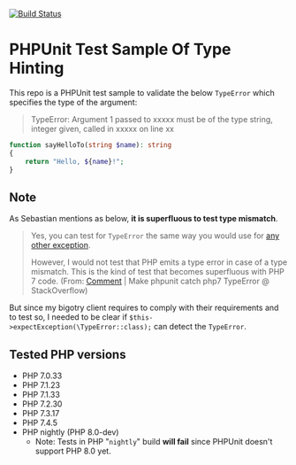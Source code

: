 [![Build Status](https://travis-ci.org/KEINOS/Practice_PHPUnit-test-of-TypeHint.svg?branch=master)](https://travis-ci.org/KEINOS/Practice_PHPUnit-test-of-TypeHint)

# PHPUnit Test Sample Of Type Hinting

This repo is a PHPUnit test sample to validate the below `TypeError` which specifies the type of the argument:

> TypeError: Argument 1 passed to xxxxx must be of the type string, integer given, called in xxxxx on line xx

```php
function sayHelloTo(string $name): string
{
    return "Hello, ${name}!";
}
```

## Note

As Sebastian mentions as below, **it is superfluous to test type mismatch**.

> Yes, you can test for `TypeError` the same way you would use for [any other exception](https://phpunit.de/manual/current/en/writing-tests-for-phpunit.html#writing-tests-for-phpunit.exceptions).
>
> However, I would not test that PHP emits a type error in case of a type mismatch. This is the kind of test that becomes superfluous with PHP 7 code.
> (From: [Comment](https://stackoverflow.com/a/34351099/12102603) | Make phpunit catch php7 TypeError @ StackOverflow)

But since my bigotry client requires to comply with their requirements and to test so, I needed to be clear if `$this->expectException(\TypeError::class);` can detect the `TypeError`.

## Tested PHP versions

- PHP 7.0.33
- PHP 7.1.23
- PHP 7.1.33
- PHP 7.2.30
- PHP 7.3.17
- PHP 7.4.5
- PHP nightly (PHP 8.0-dev)
  - Note: Tests in PHP "`nightly`" build **will fail** since PHPUnit doesn't support PHP 8.0 yet.
